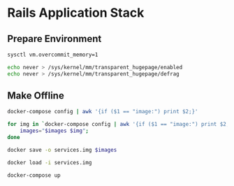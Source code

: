 # Rails Application Stack

##  Prepare Environment
```bash
sysctl vm.overcommit_memory=1

echo never > /sys/kernel/mm/transparent_hugepage/enabled
echo never > /sys/kernel/mm/transparent_hugepage/defrag
```

## Make Offline
```bash
docker-compose config | awk '{if ($1 == "image:") print $2;}'

for img in `docker-compose config | awk '{if ($1 == "image:") print $2;}'` ; do
    images="$images $img";
done

docker save -o services.img $images

docker load -i services.img

docker-compose up
```